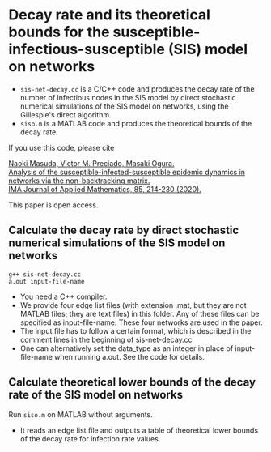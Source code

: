 # Decay rate and its theoretical bounds for the susceptible-infectious-susceptible (SIS) model on networks

- `sis-net-decay.cc` is a C/C++ code and produces the decay rate of the number of infectious nodes in the SIS model by direct stochastic numerical simulations of the SIS model on networks, using the Gillespie's direct algorithm.
- `siso.m` is a MATLAB code and produces the theoretical bounds of the decay rate.

If you use this code, please cite

[Naoki Masuda, Victor M. Preciado, Masaki Ogura.  
Analysis of the susceptible-infected-susceptible epidemic dynamics in networks via the non-backtracking matrix.  
IMA Journal of Applied Mathematics, 85, 214-230 (2020).](https://doi.org/10.1093/imamat/hxaa003)

This paper is open access.

## Calculate the decay rate by direct stochastic numerical simulations of the SIS model on networks

```
g++ sis-net-decay.cc  
a.out input-file-name
```

- You need a C++ compiler.
- We provide four edge list files (with extension .mat, but they are not MATLAB files; they are text files) in this folder. Any of these files can be specified as input-file-name. These four networks are used in the paper.
- The input file has to follow a certain format, which is described in the comment lines in the beginning of sis-net-decay.cc
- One can alternatively set the data_type as an integer in place of input-file-name when running a.out. See the code for details.

## Calculate theoretical lower bounds of the decay rate of the SIS model on networks

Run `siso.m` on MATLAB without arguments.

- It reads an edge list file and outputs a table of theoretical lower bounds of the decay rate for infection rate values.

